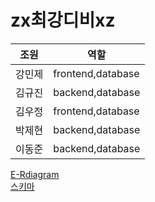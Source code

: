zx최강디비xz
=========================

조원 | 역할
---- | ----
강민제 | frontend,database
김규진 | backend,database
김우정 | frontend,database
박제현 | backend,database
이동준 | backend,database

[E-Rdiagram](https://www.erdcloud.com/d/8iqfSR32xm6ZnXQsf)
<br>
[스키마](https://www.draw.io/#G1AUFdqrp4NdxpAKU_sAuPFupFJuxJQwvi)
